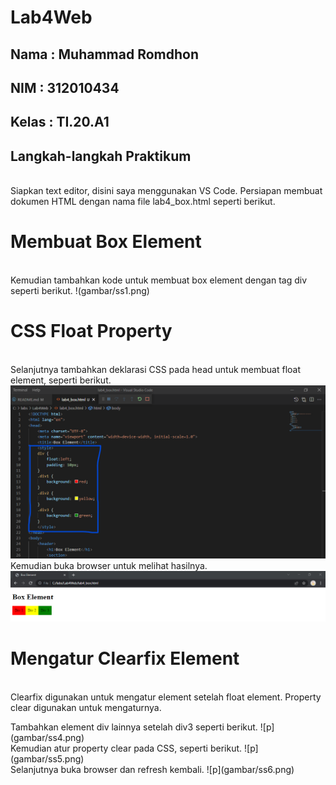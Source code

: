 # Lab4Web

## Nama : Muhammad Romdhon
## NIM      : 312010434
## Kelas    : TI.20.A1

## Langkah-langkah Praktikum
<br> Siapkan text editor, disini saya menggunakan VS Code. Persiapan membuat dokumen HTML dengan nama file lab4_box.html seperti berikut.

# Membuat Box Element
<br> Kemudian tambahkan kode untuk membuat box element dengan tag div seperti berikut.
!(gambar/ss1.png)

# CSS Float Property
<br> Selanjutnya tambahkan deklarasi CSS pada head untuk membuat float element, seperti berikut.
![p](gambar/ss2.png)
<br> Kemudian buka browser untuk melihat hasilnya.
![p](gambar/ss3.png)

# Mengatur Clearfix Element
<br> Clearfix digunakan untuk mengatur element setelah float element. Property clear digunakan untuk mengaturnya.
<p> Tambahkan element div lainnya setelah div3 seperti berikut.
![p](gambar/ss4.png)
<br> Kemudian atur property clear pada CSS, seperti berikut.
![p](gambar/ss5.png)
<br> Selanjutnya buka browser dan refresh kembali.
![p](gambar/ss6.png)